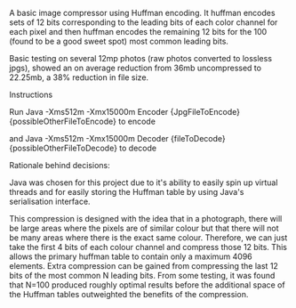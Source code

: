 A basic image compressor using Huffman encoding. It huffman encodes sets of 12 bits corresponding to the leading bits of each color channel for each pixel and then huffman encodes the remaining 12 bits for the 100 (found to be a good sweet spot) most common leading bits.

Basic testing on several 12mp photos (raw photos converted to lossless jpgs), showed an on average reduction from 36mb uncompressed to 22.25mb, a 38% reduction in file size.

Instructions

Run Java -Xms512m -Xmx15000m Encoder {JpgFileToEncode} {possibleOtherFileToEncode} to encode

and Java -Xms512m -Xmx15000m Decoder {fileToDecode} {possibleOtherFileToDecode} to decode

Rationale behind decisions:

Java was chosen for this project due to it's ability to easily spin up virtual threads and for easily storing the Huffman table by using Java's serialisation interface.

This compression is designed with the idea that in a photograph, there will be large areas where the pixels are of similar colour but that there will not be many areas where there is the exact same colour. Therefore, we can just take the first 4 bits of each colour channel and compress those 12 bits. This allows the primary huffman table to contain only a maximum 4096 elements. Extra compression can be gained from compressing the last 12 bits of the most common N leading bits. From some testing, it was found that N=100 produced roughly optimal results before the additional space of the Huffman tables outweighted the benefits of the compression.
